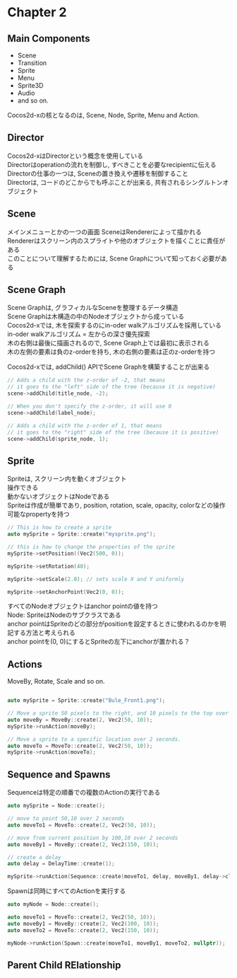 # Chapter 2

## Main Components

* Scene  
* Transition  
* Sprite  
* Menu  
* Sprite3D  
* Audio  
* and so on.  
  
Cocos2d-xの核となるのは, Scene, Node, Sprite, Menu and Action.  

## Director

Cocos2d-xはDirectorという概念を使用している  
Directorはoperationの流れを制御し, すべきことを必要なrecipientに伝える  
Directorの仕事の一つは, Sceneの置き換えや遷移を制御すること  
Directorは, コードのどこからでも呼ぶことが出来る, 共有されるシングルトンオブジェクト  

## Scene

メインメニューとかの一つの画面
SceneはRendererによって描かれる  
Rendererはスクリーン内のスプライトや他のオブジェクトを描くことに責任がある  
このことについて理解するためには, Scene Graphについて知っておく必要がある  

## Scene Graph

Scene Graphは, グラフィカルなSceneを整理するデータ構造    
Scene Graphは木構造の中のNodeオブジェクトから成っている  
Cocos2d-xでは, 木を探索するのにin-oder walkアルゴリズムを採用している  
in-oder walkアルゴリズム = 左からの深さ優先探索  
木の右側は最後に描画されるので, Scene Graph上では最初に表示される  
木の左側の要素は負のz-orderを持ち, 木の右側の要素は正のz-orderを持つ  
  
Cocos2d-xでは, addChild() APIでScene Graphを構築することが出来る  
```C++
// Adds a child with the z-order of -2, that means
// it goes to the "left" side of the tree (because it is negative)
scene->addChild(title_node, -2);

// When you don't specify the z-order, it will use 0
scene->addChild(label_node);

// Adds a child with the z-order of 1, that means
// it goes to the "right" side of the tree (because it is positive)
scene->addChild(sprite_node, 1);
```

## Sprite

Spriteは, スクリーン内を動くオブジェクト  
操作できる  
動かないオブジェクトはNodeである  
Spriteは作成が簡単であり, position, rotation, scale, opacity, colorなどの操作可能なpropertyを持つ
```C++
// This is how to create a sprite
auto mySprite = Sprite::create("mysprite.png");

// this is how to change the properties of the sprite
mySprite->setPosition((Vec2(500, 0));

mySprite->setRotation(40);

mySprite->setScale(2.0); // sets scale X and Y uniformly

mySprite->setAnchorPoint(Vec2(0, 0));
```

すべてのNodeオブジェクトはanchor pointの値を持つ  
Node: SpriteはNodeのサブクラスである  
anchor pointはSpriteのどの部分がpositionを設定するときに使われるのかを明記する方法と考えられる  
anchor pointを(0, 0)にするとSpriteの左下にanchorが置かれる？  

## Actions

MoveBy, Rotate, Scale and so on.
```C++

auto mySprite = Sprite::create("Bule_Front1.png");

// Move a sprite 50 pixels to the right, and 10 pixels to the top over 2 seconds.
auto moveBy = MoveBy::create(2, Vec2(50, 10));
mySprite->runAction(moveBy);

// Move a sprite to a specific location over 2 seconds.
auto moveTo = MoveTo::create(2, Vec2(50, 10));
mySprite->runAction(moveTo);
```

## Sequence and Spawns

Sequenceは特定の順番での複数のActionの実行である  
```C++
auto mySprite = Node::create();

// move to point 50,10 over 2 seconds
auto moveTo1 = MoveTo::create(2, Vec2(50, 10));

// move from current position by 100,10 over 2 seconds
auto moveBy1 = MoveBy::create(2, Vec2(150, 10));

// create a delay
auto delay = DelayTime::create(1);

mySprite->runAction(Sequence::create(moveTo1, delay, moveBy1, delay->clone(), moveTo2, nullptr));
```

Spawnは同時にすべてのActionを実行する  
```C++
auto myNode = Node::create();

auto moveTo1 = MoveTo::create(2, Vec2(50, 10));
auto moveBy1 = MoveBy::create(2, Vec2(100, 10));
auto moveTo2 = MoveTo::create(2, Vec2(150, 10));

myNode->runAction(Spawn::create(moveTo1, moveBy1, moveTo2, nullptr));
```

## Parent Child RElationship
